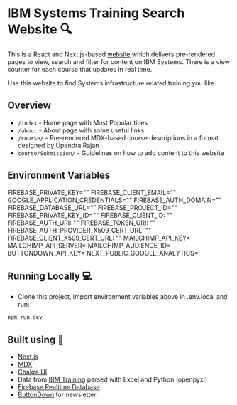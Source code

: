 # IBM Systems Training Search Website 🔍

This is a React and Next.js-based [website](https://systemstraining.vercel.app) which delivers pre-rendered pages to view, search and filter for content on IBM Systems. There is a view counter for each course that updates in real time.

Use this website to find Systems infrastructure related training you like.

## Overview

- `/index` - Home page with Most Popular titles
- `/about` - About page with some useful links
- `/course/` - Pre-rendered MDX-based course descriptions in a format designed by Upendra Rajan
- `course/Submission/` - Guidelines on how to add content to this website

## Environment Variables

FIREBASE_PRIVATE_KEY=""
FIREBASE_CLIENT_EMAIL=""
GOOGLE_APPLICATION_CREDENTIALS=""
FIREBASE_AUTH_DOMAIN=""
FIREBASE_DATABASE_URL=""
FIREBASE_PROJECT_ID=""
FIREBASE_PRIVATE_KEY_ID=""
FIREBASE_CLIENT_ID: ""
FIREBASE_AUTH_URI: ""
FIREBASE_TOKEN_URI: ""
FIREBASE_AUTH_PROVIDER_X509_CERT_URL: ""
FIREBASE_CLIENT_X509_CERT_URL: ""
MAILCHIMP_API_KEY=
MAILCHIMP_API_SERVER=
MAILCHIMP_AUDIENCE_ID=
BUTTONDOWN_API_KEY=
NEXT_PUBLIC_GOOGLE_ANALYTICS=

## Running Locally 💻

- Clone this project, import environment variables above in .env.local and run;
```bash
npm run dev
```

## Built using 🧰

- [Next.js](https://nextjs.org/)
- [MDX](https://github.com/mdx-js/mdx)
- [Chakra UI](https://chakra-ui.com/)
- Data from [IBM Training](https://ibm.com/training) parsed with Excel and Python (openpyxl)
- [Firebase Realtime Database](https://firebase.google.com/docs/database)
- [ButtonDown](https://buttondown.email) for newsletter